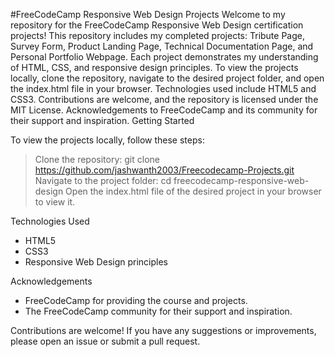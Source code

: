 
#FreeCodeCamp Responsive Web Design Projects
Welcome to my repository for the FreeCodeCamp Responsive Web Design certification projects! This repository includes my completed projects: Tribute Page, Survey Form, Product Landing Page, Technical Documentation Page, and Personal Portfolio Webpage. Each project demonstrates my understanding of HTML, CSS, and responsive design principles. To view the projects locally, clone the repository, navigate to the desired project folder, and open the index.html file in your browser. Technologies used include HTML5 and CSS3. Contributions are welcome, and the repository is licensed under the MIT License. Acknowledgements to FreeCodeCamp and its community for their support and inspiration.
Getting Started

To view the projects locally, follow these steps:

> Clone the repository:
     git clone https://github.com/jashwanth2003/Freecodecamp-Projects.git
> Navigate to the project folder:
     cd freecodecamp-responsive-web-design
> Open the index.html file of the desired project in your browser to view it.

Technologies Used

* HTML5
* CSS3
* Responsive Web Design principles

Acknowledgements
* FreeCodeCamp for providing the course and projects.
* The FreeCodeCamp community for their support and inspiration.

Contributions are welcome! If you have any suggestions or improvements, please open an issue or submit a pull request.


